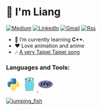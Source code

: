 <h1 align="left">👋 I'm Liang</h1>

[![Medium](https://img.shields.io/badge/Medium-12100E?style=for-the-badge&logo=medium&logoColor=white)](https://medium.com/%E5%8B%95%E7%95%AB%E5%B8%AB%E8%BD%89%E5%BE%8C%E7%AB%AF%E5%B7%A5%E7%A8%8B%E5%B8%AB%E7%B8%BD%E8%A2%AB%E5%95%8F%E7%82%BA%E4%BB%80%E9%BA%BC%E4%B8%8D%E9%81%B8%E5%89%8D%E7%AB%AF)
[![LinkedIn](https://img.shields.io/badge/linkedin-%230077B5.svg?style=for-the-badge&logo=linkedin&logoColor=white)](https://linkedin.com/in/liang256)
[![Gmail](https://img.shields.io/badge/Gmail-D14836?style=for-the-badge&logo=gmail&logoColor=white)](mailto:liangyu.chen.dev@gmail.com)
[![Rss](https://img.shields.io/badge/rss-F88900?style=for-the-badge&logo=rss&logoColor=white)](https://liang256.github.io)

- 🌱 I’m currently learning **C++.**
- ❤️ Love animation and anime
- 🎶 [A very Taipei Taipei song](https://www.youtube.com/watch?v=-bi2_5SnIBw&pp=ygUS5Y-w5YyX5rWB5rWq5oyH5Y2X)

<h3 align="left">Languages and Tools:</h3>
<p align="left"> <img src="https://raw.githubusercontent.com/devicons/devicon/master/icons/python/python-original.svg" alt="python" width="40" height="40"/> <a href="https://golang.org" target="_blank" rel="noreferrer"> <img src="https://raw.githubusercontent.com/devicons/devicon/master/icons/go/go-original.svg" alt="go" width="40" height="40"/> </a> <a href="https://www.php.net" target="_blank" rel="noreferrer"> <img src="https://raw.githubusercontent.com/devicons/devicon/master/icons/php/php-original.svg" alt="php" width="40" height="40"/> </a> <a href="https://www.python.org" target="_blank" rel="noreferrer"> </a> </p>

[![jumping_fish](https://user-images.githubusercontent.com/23650308/164155527-457a2f08-fea1-4b2f-82ba-679869d728c3.gif)](https://www.instagram.com/afrocrab/)

<!-- 
<p>&nbsp;<img align="center" src="https://github-readme-stats.vercel.app/api?username=n795113&show_icons=true&locale=en" alt="n795113" /></p> 
-->


